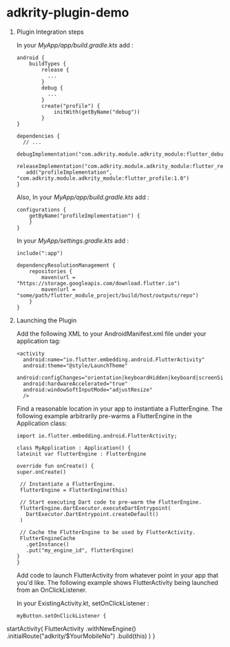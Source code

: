 # adkrity-plugin-demo

1. Plugin Integration steps

   In your _MyApp/app/build.gradle.kts_ add :

   ```
   android {
       buildTypes {
           release {
             ...
           }
           debug {
             ...
           }
           create("profile") {
               initWith(getByName("debug"))
           }
   }
   
   dependencies {
     // ...
      debugImplementation("com.adkrity.module.adkrity_module:flutter_debug:1.0")
      releaseImplementation("com.adkrity.module.adkrity_module:flutter_release:1.0")
      add("profileImplementation", "com.adkrity.module.adkrity_module:flutter_profile:1.0")
   }
   ```

   Also, In your _MyApp/app/build.gradle.kts_ add :

   ```
   configurations {
       getByName("profileImplementation") {
       }
   }
   ```

   In your _MyApp/settings.gradle.kts_ add :
   ```
   include(":app")
   
   dependencyResolutionManagement {
       repositories {
           maven(url = "https://storage.googleapis.com/download.flutter.io")
           maven(url = "some/path/flutter_module_project/build/host/outputs/repo")
       }
   }
   ```

2. Launching the Plugin

   Add the following XML to your AndroidManifest.xml file under your application tag:
   ```
   <activity
     android:name="io.flutter.embedding.android.FlutterActivity"
     android:theme="@style/LaunchTheme"
     android:configChanges="orientation|keyboardHidden|keyboard|screenSize|locale|layoutDirection|fontScale|screenLayout|density|uiMode"
     android:hardwareAccelerated="true"
     android:windowSoftInputMode="adjustResize"
     />
   ```

   Find a reasonable location in your app to instantiate a FlutterEngine. The following example arbitrarily pre-warms a FlutterEngine in the Application class:
   ```
   import io.flutter.embedding.android.FlutterActivity;
   
   class MyApplication : Application() {
   lateinit var flutterEngine : FlutterEngine

   override fun onCreate() {
   super.onCreate()

    // Instantiate a FlutterEngine.
    flutterEngine = FlutterEngine(this)

    // Start executing Dart code to pre-warm the FlutterEngine.
    flutterEngine.dartExecutor.executeDartEntrypoint(
      DartExecutor.DartEntrypoint.createDefault()
    )

    // Cache the FlutterEngine to be used by FlutterActivity.
    FlutterEngineCache
      .getInstance()
      .put("my_engine_id", flutterEngine)
   }
   }
   ```

   Add code to launch FlutterActivity from whatever point in your app that you'd like. The following
   example shows FlutterActivity being launched from an OnClickListener.
   

   In your ExistingActivity.kt, setOnClickListener :
   ```
   myButton.setOnClickListener {
  startActivity(
    FlutterActivity
      .withNewEngine()
      .initialRoute("adkrity/$YourMobileNo")
      .build(this)
     )
   }
   ```
   
   
   
   
   
   
   
   
   
   
   
